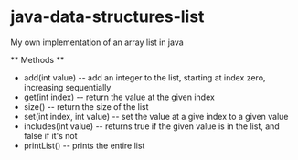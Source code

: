 # java-data-structures-list
My own implementation of an array list in java

** Methods **
* add(int value) -- add an integer to the list, starting at index zero, increasing sequentially
* get(int index) -- return the value at the given index
* size() -- return the size of the list
* set(int index, int value) -- set the value at a give index to a given value
* includes(int value) -- returns true if the given value is in the list, and false if it's not
* printList() -- prints the entire list
